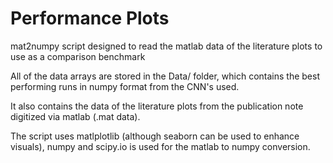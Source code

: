 # Performance Plots

mat2numpy script designed to read the matlab data of the literature plots to use as a comparison benchmark

All of the data arrays are stored in the Data/ folder, which contains the best performing runs in numpy format from the CNN's used. 

It also contains the data of the literature plots from the publication note digitized via matlab (.mat data).

The script uses matlplotlib (although seaborn can be used to enhance visuals), numpy and scipy.io is used for the matlab to numpy conversion. 
